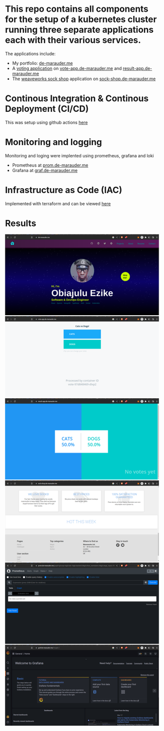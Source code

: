 # This repo contains all components for the setup of a kubernetes cluster running three separate applications each with their various services. 
The applications include:
- My portfolio: [de-marauder.me](de-marauder.me)
- A [voting application](https://github.com/dockersamples/example-voting-app) on [vote-app.de-marauder.me](vote-app.de-marauder.me) and [result-app.de-marauder.me](result-app.de-marauder.me)
- The [weaveworks sock shop](https://github.com/microservices-demo/microservices-demo) application on [sock-shop.de-marauder.me](sock-shop.de-marauder.me)

# Continous Integration & Continous Deployment (CI/CD) 
This was setup using github actions [here](.github/workflows/build.yaml)

# Monitoring and logging
Monitoring and loging were implented using prometheus, grafana and loki
- Prometheus at [prom.de-marauder.me](prom.de-marauder.me)
- Grafana at [graf.de-marauder.me](graf.de-marauder.me)

# Infrastructure as Code (IAC)
Implemented with terraform and can be viewed [here](https://github.com/de-marauder/tf-kubernetes)
# Results
<img src='images/portfolio.png' alt='portfolio' />
<img src='images/vote-app.png' alt='vote-app' />
<img src='images/result-app.png' alt='result-app' />
<img src='images/sock-shop.png' alt='sock-shop' />
<img src='images/prometheus.png' alt='prometheus' />
<img src='images/grafana.png' alt='grafana' />